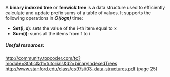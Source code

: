 A **binary indexed tree** or **fenwick tree** is a data structure used to efficiently calculate and update prefix sums of 
a table of values. 
It supports the following operations in _**O(logn)**_ time:
  - **Set(i, x)**: sets the value of the i-th item equal to x
  - **Sum(i)**: sums all the items from 1 to i
                                                      
##### Useful resources:                                                                                                       
http://community.topcoder.com/tc?module=Static&d1=tutorials&d2=binaryIndexedTrees                                       
http://www.stanford.edu/class/cs97si/03-data-structures.pdf (page 25)

